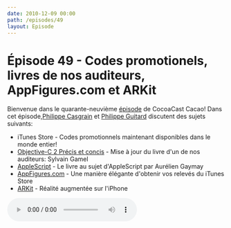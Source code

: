 ```yaml
---
date: 2010-12-09 00:00
path: /episodes/49
layout: Episode
---
```

# Épisode 49 - Codes promotionels, livres de nos auditeurs, AppFigures.com et ARKit
<p>Bienvenue dans le quarante-neuvième <a href="https://cacaocast.com/media/cacaocast_49.mp3" title="CocoaCast Cacao Episode 49">épisode</a> de CocoaCast Cacao! Dans cet épisode,<a href="http://www.twitter.com/philippec" title="Philippe Casgrain sur Twitter">Philippe Casgrain</a> et <a href="http://www.twitter.com/philippeguitard" title="Philippe Guitard sur Twitter">Philippe Guitard</a> discutent des sujets suivants:</p>
<ul><li>iTunes Store - Codes promotionnels maintenant disponibles dans le monde entier!</li>
<li><a href="http://digitbooks.fr/Presse/CP-ObjectiveC2.html" title="Objective-C 2 Précis et concis">Objective-C 2 Précis et concis</a> - Mise à jour du livre d'un de nos auditeurs: Sylvain Gamel</li>
<li><a href="http://www.pearson.fr/livre/?GCOI=27440100255409" title="AppleScript">AppleScript</a> - Le livre au sujet d'AppleScript par Aurélien Gaymay</li>
<li><a href="http://www.appfigures.com/" title="AppFigures.com">AppFigures.com</a> - Une manière élégante d'obtenir vos relevés du iTunes Store</li>
<li><a href="http://github.com/JaredCrawford/iphone-arkit" title="ARKit">ARKit</a> - Réalité augmentée sur l'iPhone</li>
</ul>
<p><audio controls><source src="https://cacaocast.com/media/cacaocast_49.mp3" type="audio/mpeg"><source src="https://cacaocast.com/media/cacaocast_49.mp3" type="audio/mp4">Votre navigateur ne supporte pas l'élément audio / Your browser does not support the audio element.</audio></p>
